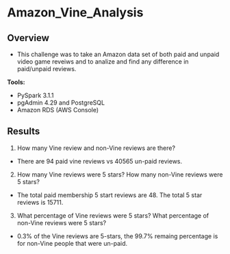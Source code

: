 # Amazon_Vine_Analysis

## Overview 
- This challenge was to take an Amazon data set of both paid and unpaid video game reveiws and to analize and find any difference in paid/unpaid reviews. 

__Tools:__ 
  * PySpark 3.1.1
  * pgAdmin 4.29 and PostgreSQL 
  * Amazon RDS (AWS Console)

## Results 

1) How many Vine review and non-Vine reviews are there?
 - There are 94 paid vine reviews vs 40565 un-paid reviews.
2) How many Vine reviews were 5 stars? How many non-Vine reviews were 5 stars?
 - The total paid membership 5 start reviews are 48. The total 5 star reviews is 15711. 
3) What percentage of Vine reviews were 5 stars? What percentage of non-Vine reviews were 5 stars?
 - 0.3% of the Vine reviews are 5-stars, the 99.7% remaing percentage is for non-Vine people that were un-paid.
